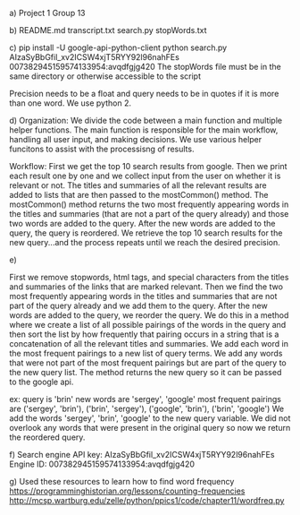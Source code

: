 a) Project 1 Group 13

b)
README.md
transcript.txt
search.py
stopWords.txt

c)
pip install -U google-api-python-client
python search.py AIzaSyBbGfil_xv2ICSW4xjT5RYY92l96nahFEs 007382945159574133954:avqdfgjg420 <precision> <query>
The stopWords file must be in the same directory or otherwise accessible to the script

Precision needs to be a float and query needs to be in quotes if it is more than one word.
We use python 2.

d) 
Organization:
We divide the code between a main function and multiple helper functions.
The main function is responsible for the main workflow, handling all user input, and making decisions. 
We use various helper funcitons to assist with the processisng of results.

Workflow:
First we get the top 10 search results from google.
Then we print each result one by one and we collect input from the user on whether it is relevant or not.
The titles and summaries of all the relevant results are added to lists that are then passed to the mostCommon() method.
The mostCommon() method returns the two most frequently appearing words in the titles and summaries (that are not a part of the query already) and those two words are added to the query.
After the new words are added to the query, the query is reordered.
We retrieve the top 10 search results for the new query...and the process repeats until we reach the desired precision.

e)

First we remove stopwords, html tags, and special characters from the titles and summaries of the links that are marked relevant.
Then we find the two most frequently appearing words in the titles and summaries that are not part of the query already and we add them to the query.
After the new words are added to the query, we reorder the query.
We do this in a method where we create a list of all possible pairings of the words in the query and then sort the list by how frequently that pairing occurs in a string that is a concatenation of all the relevant titles and summaries.
We add each word in the most frequent pairings to a new list of query terms.
We add any words that were not part of the most frequent pairings but are part of the query to the new query list.
The method returns the new query so it can be passed to the google api.

ex:
query is 'brin'
new words are 'sergey', 'google'
most frequent pairings are ('sergey', 'brin'), ('brin', 'sergey'), ('google', 'brin'), ('brin', 'google')
We add the words 'sergey', 'brin', 'google' to the new query variable.
We did not overlook any words that were present in the original query so now we return the reordered query.

f)
Search engine API key: AIzaSyBbGfil_xv2ICSW4xjT5RYY92l96nahFEs
Engine ID: 007382945159574133954:avqdfgjg420


g) Used these resources to learn how to find word frequency
https://programminghistorian.org/lessons/counting-frequencies
http://mcsp.wartburg.edu/zelle/python/ppics1/code/chapter11/wordfreq.py

